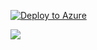 [![Deploy to Azure](http://azuredeploy.net/deploybutton.png)](https://azuredeploy.net/)

<a href="https://azuredeploy.net/?repository=https://github.com/user/repo" target="_blank">
    <img src="http://azuredeploy.net/deploybutton.png"/>
</a>
